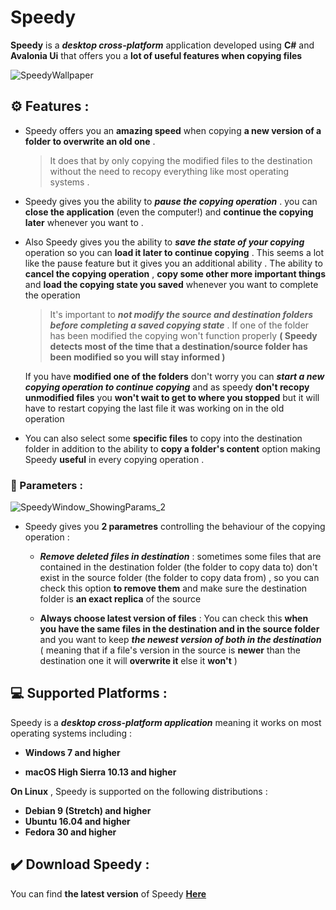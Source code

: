# Speedy

**Speedy** is a ***desktop cross-platform*** application developed using **C#** and **Avalonia Ui** that offers you a **lot of useful features when copying files**

![SpeedyWallpaper](https://github.com/YWilix/Speedy/assets/87858497/9f2c7df5-3481-4b90-8e25-67037d1636ac)

## :gear: Features :

+ Speedy offers you an **amazing speed** when copying **a new version of a folder to overwrite an old one** .
  
    > It does that by only copying the modified files to the destination without the need to recopy everything like most operating systems .

+ Speedy gives you the ability to ***pause the copying operation*** . you can **close the application** (even the computer!) and **continue the copying later** whenever you want to .

+ Also Speedy gives you the ability to ***save the state of your copying*** operation so you can **load it later to continue copying** . This seems a lot like the pause feature but it gives you an additional ability . The ability to **cancel the copying operation** , **copy some other more important things** and **load the copying state you saved** whenever you want to complete the operation

     > It's important to ***not modify the source and destination folders before completing a saved copying state*** . If one of the folder has been modified the copying won't function properly **( Speedy detects most of the time that a destination/source folder has been modified so you will stay informed )** 

    If you have **modified one of the folders** don't worry you can ***start a new copying operation to continue copying*** and as speedy **don't recopy unmodified files** you **won't wait to get to where you stopped** but it will have to restart copying the last file it was working on in the old operation

+ You can also select some **specific files** to copy into the destination folder in addition to the ability to **copy a folder's content** option making Speedy **useful** in every copying operation .  
     
### :wrench: Parameters :

![SpeedyWindow_ShowingParams_2](https://github.com/YWilix/Speedy/assets/87858497/b559b13a-716b-4310-81b4-ff8c6add1ec6)

+ Speedy gives you **2 parametres** controlling the behaviour of the copying operation :

     - ***Remove deleted files in destination*** : sometimes some files that are contained in the destination folder (the folder to copy data to) don't exist in the source folder (the folder to copy data from) , so you can check this option **to remove them** and make sure the destination folder is **an exact replica** of the source
       
  - **Always choose latest version of files** : You can check this **when you have the same files in the destination and in the source folder** and you want to keep ***the newest version of both in the destination*** ( meaning that if a file's version in the source is **newer** than the destination one it will **overwrite it** else it **won't** )

## :computer: Supported Platforms :
Speedy is a ***desktop cross-platform application*** meaning it works on most operating systems including :

+ **Windows 7 and higher** 

+ **macOS High Sierra 10.13 and higher**

**On Linux** , Speedy is supported on the following distributions :

+ **Debian 9 (Stretch) and higher**
+ **Ubuntu 16.04 and higher**
+ **Fedora 30 and higher**

## :heavy_check_mark: Download Speedy :

You can find **the latest version** of Speedy [**Here**](https://github.com/YWilix/Speedy/releases/latest)
